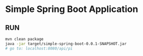 # Simple Spring Boot Application

## RUN

```bash
mvn clean package
java -jar target/simple-spring-boot-0.0.1-SNAPSHOT.jar 
# go to: localhost:8080/api/pi
```